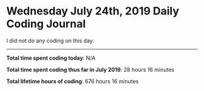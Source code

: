 # Wednesday July 24th, 2019 Daily Coding Journal

I did not do any coding on this day.
___
**Total time spent coding today**: N/A

**Total time spent coding thus far in July 2019**: 28 hours 16 minutes

**Total lifetime hours of coding**: 676 hours 16 minutes